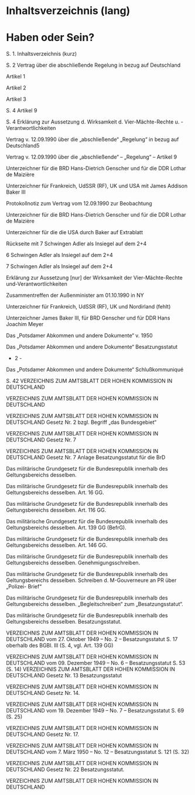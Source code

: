 # Inhaltsverzeichnis (lang)

# Haben oder Sein?

S. 1. Inhaltsverzeichnis (kurz)

S. 2 Vertrag über die abschließende Regelung in bezug auf Deutschland

Artikel 1

Artikel 2

Artikel 3

S. 4 Artikel 9

S. 4 Erklärung zur Aussetzung d. Wirksamkeit d. Vier-Mächte-Rechte u. -Verantwortlichkeiten

Vertrag v. 12.09.1990 über die „abschließende“ „Regelung“ in bezug auf Deutschland5

Vertrag v. 12.09.1990 über die „abschließende“ – „Regelung“ – Artikel 9

Unterzeichner für die BRD Hans-Dietrich Genscher und für die DDR Lothar de Maizière

Unterzeichner für Frankreich, UdSSR (RF), UK und USA mit James Addison Baker III

Protokollnotiz zum Vertrag vom 12.09.1990 zur Beobachtung

Unterzeichner für die BRD Hans-Dietrich Genscher und für die DDR Lothar de Maizière

Unterzeichner für die die USA durch Baker auf Extrablatt

Rückseite mit 7 Schwingen Adler als Insiegel auf dem 2+4

6 Schwingen Adler als Insiegel auf dem 2+4

7 Schwingen Adler als Insiegel auf dem 2+4

Erklärung zur Aussetzung [nur] der Wirksamkeit der Vier-Mächte-Rechte und-Verantwortlichkeiten

Zusammentreffen der Außenminister am 01.10.1990 in NY

Unterzeichner für Frankreich, UdSSR (RF), UK und Nordirland (fehlt)

Unterzeichner James Baker III, für BRD Genscher und für DDR Hans Joachim Meyer

Das „Potsdamer Abkommen und andere Dokumente“ v. 1950

Das „Potsdamer Abkommen und andere Dokumente“ Besatzungsstatut

- 2 -

Das „Potsdamer Abkommen und andere Dokumente“ Schlußkommuniqué

S. 42 VERZEICHNIS ZUM AMTSBLATT DER HOHEN KOMMISSION IN DEUTSCHLAND

VERZEICHNIS ZUM AMTSBLATT DER HOHEN KOMMISSION IN DEUTSCHLAND

VERZEICHNIS ZUM AMTSBLATT DER HOHEN KOMMISSION IN DEUTSCHLAND Gesetz Nr. 2 bzgl. Begriff „das Bundesgebiet“

VERZEICHNIS ZUM AMTSBLATT DER HOHEN KOMMISSION IN DEUTSCHLAND Gesetz Nr. 7

VERZEICHNIS ZUM AMTSBLATT DER HOHEN KOMMISSION IN DEUTSCHLAND Gesetz Nr. 7 Anlage Besatzungsstatut für die BrD

Das militärische Grundgesetz für die Bundesrepublik innerhalb des Geltungsbereichs desselben.

Das militärische Grundgesetz für die Bundesrepublik innerhalb des Geltungsbereichs desselben. Art. 16 GG.

Das militärische Grundgesetz für die Bundesrepublik innerhalb des Geltungsbereichs desselben. Art. 116 GG.

Das militärische Grundgesetz für die Bundesrepublik innerhalb des Geltungsbereichs desselben. Art. 139 GG (BefrG).

Das militärische Grundgesetz für die Bundesrepublik innerhalb des Geltungsbereichs desselben. Art. 146 GG.

Das militärische Grundgesetz für die Bundesrepublik innerhalb des Geltungsbereichs desselben. Genehmigungsschreiben.

Das militärische Grundgesetz für die Bundesrepublik innerhalb des Geltungsbereichs desselben. Schreiben d. M-Gouverneure an PR über „Polizei-
Brief“

Das militärische Grundgesetz für die Bundesrepublik innerhalb des Geltungsbereichs desselben. „Begleitschreiben“ zum „Besatzungsstatut“.

Das militärische Grundgesetz für die Bundesrepublik innerhalb des Geltungsbereichs desselben. Besatzungsstatut.

VERZEICHNIS ZUM AMTSBLATT DER HOHEN KOMMISSION IN DEUTSCHLAND vom 27. Oktober 1949 – No. 2 – Besatzungsstatut S. 17 oberhalb des BGBl. III (S. 4, vgl. Art. 139 GG)

VERZEICHNIS ZUM AMTSBLATT DER HOHEN KOMMISSION IN DEUTSCHLAND vom 09. Dezember 1949 – No. 6 – Besatzungsstatut S. 53 (S. 14)
VERZEICHNIS ZUM AMTSBLATT DER HOHEN KOMMISSION IN DEUTSCHLAND Gesetz Nr. 13 Besatzungsstatut

VERZEICHNIS ZUM AMTSBLATT DER HOHEN KOMMISSION IN DEUTSCHLAND Gesetz Nr. 14.

VERZEICHNIS ZUM AMTSBLATT DER HOHEN KOMMISSION IN DEUTSCHLAND vom 19. Dezember 1949 – No. 7 – Besatzungsstatut S. 69 (S. 25)

VERZEICHNIS ZUM AMTSBLATT DER HOHEN KOMMISSION IN DEUTSCHLAND Gesetz Nr. 17.

VERZEICHNIS ZUM AMTSBLATT DER HOHEN KOMMISSION IN DEUTSCHLAND vom 7. März 1950 – No. 12 – Besatzungsstatut S. 121 (S. 32)

VERZEICHNIS ZUM AMTSBLATT DER HOHEN KOMMISSION IN DEUTSCHLAND Gesetz Nr. 22 Besatzungsstatut.

VERZEICHNIS ZUM AMTSBLATT DER HOHEN KOMMISSION IN DEUTSCHLAND
